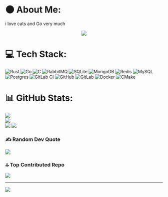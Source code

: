 #  🌑 About Me:
i love cats and Go very much
<p align="center">
  <a href="https://readme.andyruwruw.com/api/now-playing?open">
    <!-- Music bars move to the beat and are colored based on the track's happiness, danceability and energy! -->
    <img src="https://raw.githubusercontent.com/andyruwruw/andyruwruw/master/example/now-playing.svg">
    <!-- This is how you'd make the call dynamically <img src="https://readme.andyruwruw.com/api/now-playing"> -->
  </a>
</p>

# 💻 Tech Stack:
![Rust](https://img.shields.io/badge/rust-%23000000.svg?style=flat&logo=rust&logoColor=white) ![Go](https://img.shields.io/badge/go-%2300ADD8.svg?style=flat&logo=go&logoColor=white) ![C](https://img.shields.io/badge/c-%2300599C.svg?style=flat&logo=c&logoColor=white) ![RabbitMQ](https://img.shields.io/badge/rabbitmq-FF6600?style=flat&logo=rabbitmq&logoColor=white) ![SQLite](https://img.shields.io/badge/sqlite-%2307405e.svg?style=flat&logo=sqlite&logoColor=white) ![MongoDB](https://img.shields.io/badge/MongoDB-%234ea94b.svg?style=flat&logo=mongodb&logoColor=white) ![Redis](https://img.shields.io/badge/redis-%23DD0031.svg?style=flat&logo=redis&logoColor=white) ![MySQL](https://img.shields.io/badge/mysql-4479A1.svg?style=flat&logo=mysql&logoColor=white) ![Postgres](https://img.shields.io/badge/postgres-%23316192.svg?style=flat&logo=postgresql&logoColor=white) ![GitLab CI](https://img.shields.io/badge/gitlab%20CI-%23181717.svg?style=flat&logo=gitlab&logoColor=white) ![GitHub](https://img.shields.io/badge/github-%23121011.svg?style=flat&logo=github&logoColor=white) ![GitLab](https://img.shields.io/badge/gitlab-%23181717.svg?style=flat&logo=gitlab&logoColor=white) ![Docker](https://img.shields.io/badge/docker-%230db7ed.svg?style=flat&logo=docker&logoColor=white) ![CMake](https://img.shields.io/badge/CMake-%23008FBA.svg?style=flat&logo=cmake&logoColor=white)
# 📊 GitHub Stats:
![](https://github-readme-stats.vercel.app/api?username=osamikoyo&theme=dark&hide_border=true&include_all_commits=false&count_private=false)<br/>
![](https://github-readme-streak-stats.herokuapp.com/?user=osamikoyo&theme=dark&hide_border=true)<br/>
![](https://github-readme-stats.vercel.app/api/top-langs/?username=osamikoyo&theme=dark&hide_border=true&include_all_commits=false&count_private=false&layout=compact)
![]([https://media1.tenor.com/m/fECMwsFrW_YAAAAd/anime-boy.gif](https://i.pinimg.com/originals/59/33/29/593329346f05b3c99842e1675e27a632.gif))
### ✍️ Random Dev Quote
![](https://quotes-github-readme.vercel.app/api?type=horizontal&theme=tokyonight)

### 🔝 Top Contributed Repo
![](https://github-contributor-stats.vercel.app/api?username=osamikoyo&limit=5&theme=nord&combine_all_yearly_contributions=true)

---
[![](https://visitcount.itsvg.in/api?id=osamikoyo&icon=0&color=12)](https://visitcount.itsvg.in)

<!-- Proudly created with GPRM ( https://gprm.itsvg.in ) -->
